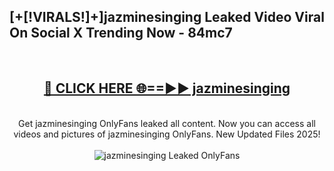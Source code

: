 <h2>[+[!VIRALS!]+]jazminesinging Leaked Video Viral On Social X Trending Now - 84mc7</h2>
<br>
<div align="center">
<h2><a href="https://libra.edu.pl?jazminesinging" rel="nofollow">🔴 CLICK HERE 🌐==►► jazminesinging</a></h2>
<br>
Get jazminesinging OnlyFans leaked all content. Now you can access all videos and pictures of jazminesinging OnlyFans. New Updated Files 2025!
<br>
<br>
<a href="https://libra.edu.pl?jazminesinging" rel="nofollow" data-target="animated-image.originalLink"><img src="https://i.ibb.co.com/WyWwxjT/player-gif2.gif" alt="jazminesinging Leaked OnlyFans" style="max-width: 100%; display: inline-block;" data-target="animated-image.originalImage"></a>
</div>
<br>